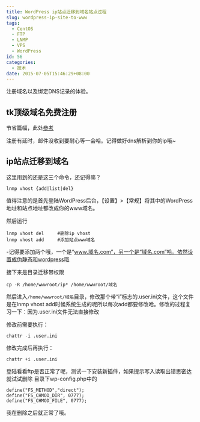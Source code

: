 ```yaml
---
title: WordPress ip站点迁移到域名站点过程
slug: wordpress-ip-site-to-www
tags:
  - CentOS
  - FTP
  - LNMP
  - VPS
  - WordPress
id: 56
categories:
  - 技术
date: 2015-07-05T15:46:29+08:00
---
```

注册域名以及绑定DNS记录的体验。
<!--more-->
## tk顶级域名免费注册

节省篇幅，此处[参考](http://jingyan.baidu.com/article/148a192179dc824d71c3b11b.html "百度经验")

注册有延时，邮件没收到要耐心等一会哈。记得做好dns解析到你的ip哦~

## ip站点迁移到域名

这里用到的还是这三个命令，还记得嘛？

    lnmp vhost {add|list|del}



值得注意的是首先登陆WordPress后台，【设置】>【常规】将其中的WordPress地址和站点地址都改成你的www域名。

然后运行

    lnmp vhost del     #删除ip vhost
    lnmp vhost add     #添加站点www域名
-记得要添加两个哦，一个是“www.域名.com”，另一个是“域名.com”哈。依然设置成伪静态和wordpress哦

接下来是目录迁移带权限

    cp -R /home/wwwroot/ip* /home/wwwroot/域名

然后进入`/home/wwwroot/域名`目录，修改那个带“i”标志的.user.ini文件，这个文件是在lnmp vhost add时候系统生成的呢所以每次add都要修改哈。修改的过程复习一下：因为.user.ini文件无法直接修改

修改前需要执行：

    chattr -i .user.ini
修改完成后再执行：

    chattr +i .user.ini

登陆看看ftp是否正常了呢，测试一下安装新插件，如果提示写入读取出错思密达就试试删除  目录下wp-config.php中的

    define("FS_METHOD","direct");
    define("FS_CHMOD_DIR", 0777);
    define("FS_CHMOD_FILE", 0777);
我在删除之后就正常了哦。